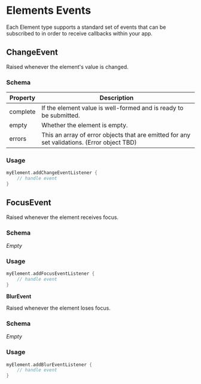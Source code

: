 # Elements Events

Each Element type supports a standard set of events that can be subscribed to in order to receive
callbacks within your app.


## ChangeEvent

Raised whenever the element's value is changed.

### Schema

| Property | Description                                                                                 |
|----------|---------------------------------------------------------------------------------------------|
| complete | If the element value is well-formed and is ready to be submitted.                           |
| empty    | Whether the element is empty.                                                               |
| errors   | This an array of error objects that are emitted for any set validations. (Error object TBD) |

### Usage

```kotlin
myElement.addChangeEventListener {
    // handle event
}
```

## FocusEvent

Raised whenever the element receives focus.

### Schema

*Empty*

### Usage

```kotlin
myElement.addFocusEventListener {
    // handle event
}
```

**BlurEvent**

Raised whenever the element loses focus.

### Schema

*Empty*

### Usage

```kotlin
myElement.addBlurEventListener {
    // handle event
}
```
